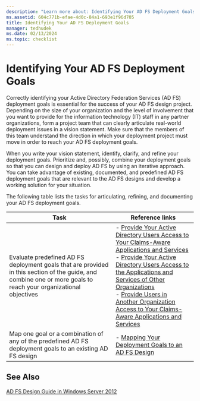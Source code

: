 ```yaml
---
description: "Learn more about: Identifying Your AD FS Deployment Goals"
ms.assetid: 604c771b-efae-4d0c-84a1-693e1f96d705
title: Identifying Your AD FS Deployment Goals
manager: tedhudek
ms.date: 02/13/2024
ms.topic: checklist
---
```


# Identifying Your AD FS Deployment Goals

Correctly identifying your Active Directory Federation Services \(AD FS\) deployment goals is essential for the success of your AD FS design project. Depending on the size of your organization and the level of involvement that you want to provide for the information technology \(IT\) staff in any partner organizations, form a project team that can clearly articulate real\-world deployment issues in a vision statement. Make sure that the members of this team understand the direction in which your deployment project must move in order to reach your AD FS deployment goals.

When you write your vision statement, identify, clarify, and refine your deployment goals. Prioritize and, possibly, combine your deployment goals so that you can design and deploy AD FS by using an iterative approach. You can take advantage of existing, documented, and predefined AD FS deployment goals that are relevant to the AD FS designs and develop a working solution for your situation.

The following table lists the tasks for articulating, refining, and documenting your AD FS deployment goals.

|Task|Reference links|
|--------|-------------------|
|Evaluate predefined AD FS deployment goals that are provided in this section of the guide, and combine one or more goals to reach your organizational objectives|-   [Provide Your Active Directory Users Access to Your Claims-Aware Applications and Services](Provide-Your-Active-Directory-Users-Access-to-Your-Claims-Aware-Applications-and-Services.md)<br />-   [Provide Your Active Directory Users Access to the Applications and Services of Other Organizations](Provide-Your-Active-Directory-Users-Access-to-the-Applications-and-Services-of-Other-Organizations.md)<br />-   [Provide Users in Another Organization Access to Your Claims-Aware Applications and Services](Provide-Users-in-Another-Organization-Access-to-Your-Claims-Aware-Applications-and-Services.md)|
|Map one goal or a combination of any of the predefined AD FS deployment goals to an existing AD FS design|-   [Mapping Your Deployment Goals to an AD FS Design](Mapping-Your-Deployment-Goals-to-an-AD-FS-Design.md)|

## See Also
[AD FS Design Guide in Windows Server 2012](AD-FS-Design-Guide-in-Windows-Server-2012.md)

